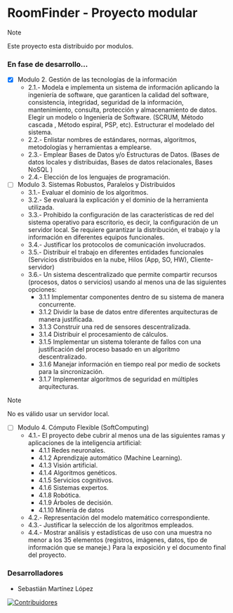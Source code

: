 # RoomFinder - Proyecto modular
> [!NOTE]
> Este proyecto esta distribuido por modulos.

### En fase de desarrollo...
- [x] Modulo 2. Gestión de las tecnologías de la información
  - 2.1.- Modela e implementa un sistema de información aplicando la ingeniería de software, que garanticen la calidad del software, consistencia, integridad, seguridad de la información, mantenimiento, consulta, protección y almacenamiento de datos. 
Elegir un modelo o Ingeniería de Software. (SCRUM, Método cascada , Método espiral, PSP, etc). Estructurar el modelado del sistema.
  - 2.2.- Enlistar nombres de estándares, normas, algoritmos, metodologías y herramientas a emplearse.
  - 2.3.- Emplear Bases de Datos y/o Estructuras de Datos. (Bases de datos locales y distribuidas, Bases de datos relacionales, Bases NoSQL  ) 
  - 2.4.- Elección de los lenguajes de programación.
- [ ] Modulo 3. Sistemas Robustos, Paralelos y Distribuidos
  - 3.1.- Evaluar el dominio de los algoritmos.
  - 3.2.- Se evaluará la explicación y el dominio de la herramienta utilizada.
  - 3.3.- Prohibido la configuración de las características de red del sistema operativo para escritorio, es decir, la configuración de un servidor local. Se requiere garantizar la  distribución, el trabajo y la información en diferentes equipos funcionales.
  - 3.4.- Justificar los protocolos de comunicación involucrados.
  - 3.5.- Distribuir el trabajo en diferentes entidades funcionales (Servicios distribuidos en la nube, Hilos (App, SO, HW), Cliente-servidor)
  - 3.6.- Un sistema descentralizado que permite compartir recursos (procesos, datos o servicios) usando al menos una de las siguientes opciones:
    - 3.1.1   Implementar componentes dentro de su sistema de manera concurrente.
    - 3.1.2   Dividir la base de datos entre diferentes arquitecturas de manera justificada.
    - 3.1.3   Construir una red de sensores descentralizada.
    - 3.1.4   Distribuir el procesamiento de cálculos.
    - 3.1.5   Implementar un sistema tolerante de fallos con una justificación del proceso basado en un algoritmo descentralizado.
    - 3.1.6   Manejar información en tiempo real por medio de sockets para la sincronización.
    - 3.1.7   Implementar algoritmos de seguridad en múltiples arquitecturas.
> [!NOTE]
> No es válido usar un servidor local.
- [ ] Modulo 4. Cómputo Flexible (SoftComputing)
  - 4.1.-  El proyecto debe cubrir al menos una de las siguientes ramas y aplicaciones de la inteligencia artificial:
    - 4.1.1   Redes neuronales.
    - 4.1.2   Aprendizaje automático (Machine Learning).
    - 4.1.3   Visión artificial.
    - 4.1.4   Algoritmos genéticos.
    - 4.1.5   Servicios cognitivos.
    - 4.1.6   Sistemas expertos.
    - 4.1.8   Robótica.
    - 4.1.9   Árboles de decisión.
    - 4.1.10 Minería de datos
  - 4.2.- Representación del modelo matemático correspondiente.
  - 4.3.- Justificar la selección de los algoritmos empleados.
  - 4.4.- Mostrar análisis y estadísticas de uso con una muestra no menor a los 35 elementos (registros, imágenes, datos, tipo de información que se maneje.) Para la exposición y el documento final del proyecto.
<h3>Desarrolladores</h3>
<ul>
  <li>
    Sebastián Martínez López
  </li>
</ul>

[![Contribuidores](https://contrib.rocks/image?repo=Ultron021122/RoomFinder)](https://github.com/Ultron021122/RoomFinder/graphs/contributors)
